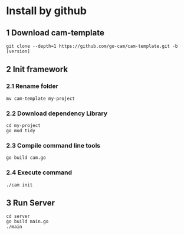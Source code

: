 # Install by github

## 1 Download cam-template

    git clone --depth=1 https://github.com/go-cam/cam-template.git -b [version]

## 2 Init framework

### 2.1 Rename folder

    mv cam-template my-project

### 2.2 Download dependency Library

    cd my-project
    go mod tidy

### 2.3 Compile command line tools

    go build cam.go

### 2.4 Execute command

    ./cam init

## 3 Run Server

    cd server
    go build main.go
    ./main
